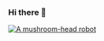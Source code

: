 ### Hi there 👋
<!--
**marcosricardoss/marcosricardoss** is a ✨ _special_ ✨ repository because its `README.md` (this file) appears on your GitHub profile.

Here are some ideas to get you started:

- 🔭 I’m currently working on ...
- 🌱 I’m currently learning ...
- 👯 I’m looking to collaborate on ...
- 🤔 I’m looking for help with ...
- 💬 Ask me about ...
- 📫 How to reach me: ...
- 😄 Pronouns: ...
- ⚡ Fun fact: ...
-->
[![A mushroom-head robot](https://cr-ss-service.azurewebsites.net/api/ScreenShot?widget=summary&username=marcosricardoss&badges=3&show-avatar=false&style=--header-bg-color:%23000;-border-radius:10px 'codersrank.io')](https://profile.codersrank.io/user/marcosricardoss)
